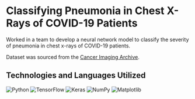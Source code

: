 # Classifying Pneumonia in Chest X-Rays of COVID-19 Patients

Worked in a team to develop a neural network model to classify the severity of pneumonia in chest x-rays of COVID-19 patients.

Dataset was sourced from the [Cancer Imaging Archive](https://wiki.cancerimagingarchive.net/pages/viewpage.action?pageId=70230281).

## Technologies and Languages Utilized

![Python](https://img.shields.io/badge/python-3670A0?style=for-the-badge&logo=python&logoColor=ffdd54)
![TensorFlow](https://img.shields.io/badge/TensorFlow-%23FF6F00.svg?style=for-the-badge&logo=TensorFlow&logoColor=white)
![Keras](https://img.shields.io/badge/Keras-%23D00000.svg?style=for-the-badge&logo=Keras&logoColor=white)
![NumPy](https://img.shields.io/badge/numpy-%23013243.svg?style=for-the-badge&logo=numpy&logoColor=white)
![Matplotlib](https://img.shields.io/badge/Matplotlib-%23ffffff.svg?style=for-the-badge&logo=Matplotlib&logoColor=black)
